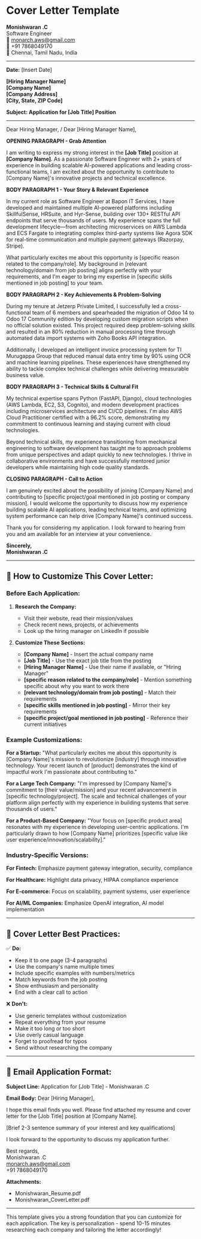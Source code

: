 # Cover Letter Template

**Monishwaran .C**  
Software Engineer  
📧 monarch.aws@gmail.com  
📱 +91 7868049170  
📍 Chennai, Tamil Nadu, India  

---

**Date:** [Insert Date]

**[Hiring Manager Name]**  
**[Company Name]**  
**[Company Address]**  
**[City, State, ZIP Code]**

**Subject: Application for [Job Title] Position**

---

Dear Hiring Manager, / Dear [Hiring Manager Name],

**OPENING PARAGRAPH - Grab Attention**

I am writing to express my strong interest in the **[Job Title]** position at **[Company Name]**. As a passionate Software Engineer with 2+ years of experience in building scalable AI-powered applications and leading cross-functional teams, I am excited about the opportunity to contribute to [Company Name]'s innovative projects and technical excellence.

**BODY PARAGRAPH 1 - Your Story & Relevant Experience**

In my current role as Software Engineer at Bapon IT Services, I have developed and maintained multiple AI-powered platforms including SkillfulSense, HRSuite, and Hyr-Sense, building over 130+ RESTful API endpoints that serve thousands of users. My experience spans the full development lifecycle—from architecting microservices on AWS Lambda and ECS Fargate to integrating complex third-party systems like Agora SDK for real-time communication and multiple payment gateways (Razorpay, Stripe).

What particularly excites me about this opportunity is [specific reason related to the company/role]. My background in [relevant technology/domain from job posting] aligns perfectly with your requirements, and I'm eager to bring my expertise in [specific skills mentioned in job posting] to your team.

**BODY PARAGRAPH 2 - Key Achievements & Problem-Solving**

During my tenure at Jetzerp Private Limited, I successfully led a cross-functional team of 6 members and spearheaded the migration of Odoo 14 to Odoo 17 Community edition by developing custom migration scripts when no official solution existed. This project required deep problem-solving skills and resulted in an 80% reduction in manual processing time through automated data import systems with Zoho Books API integration.

Additionally, I developed an intelligent invoice processing system for TI Murugappa Group that reduced manual data entry time by 90% using OCR and machine learning pipelines. These experiences have strengthened my ability to tackle complex technical challenges while delivering measurable business value.

**BODY PARAGRAPH 3 - Technical Skills & Cultural Fit**

My technical expertise spans Python (FastAPI, Django), cloud technologies (AWS Lambda, EC2, S3, Cognito), and modern development practices including microservices architecture and CI/CD pipelines. I'm also AWS Cloud Practitioner certified with a 96.2% score, demonstrating my commitment to continuous learning and staying current with cloud technologies.

Beyond technical skills, my experience transitioning from mechanical engineering to software development has taught me to approach problems from unique perspectives and adapt quickly to new technologies. I thrive in collaborative environments and have successfully mentored junior developers while maintaining high code quality standards.

**CLOSING PARAGRAPH - Call to Action**

I am genuinely excited about the possibility of joining [Company Name] and contributing to [specific project/goal mentioned in job posting or company mission]. I would welcome the opportunity to discuss how my experience building scalable AI applications, leading technical teams, and optimizing system performance can help drive [Company Name]'s continued success.

Thank you for considering my application. I look forward to hearing from you and am available for an interview at your convenience.

**Sincerely,**  
**Monishwaran .C**

---

## 📝 **How to Customize This Cover Letter:**

### **Before Each Application:**

1. **Research the Company:**
   - Visit their website, read their mission/values
   - Check recent news, projects, or achievements
   - Look up the hiring manager on LinkedIn if possible

2. **Customize These Sections:**
   - **[Company Name]** - Insert the actual company name
   - **[Job Title]** - Use the exact job title from the posting
   - **[Hiring Manager Name]** - Use their name if available, or "Hiring Manager"
   - **[specific reason related to the company/role]** - Mention something specific about why you want to work there
   - **[relevant technology/domain from job posting]** - Match their requirements
   - **[specific skills mentioned in job posting]** - Mirror their key requirements
   - **[specific project/goal mentioned in job posting]** - Reference their current initiatives

### **Example Customizations:**

**For a Startup:**
"What particularly excites me about this opportunity is [Company Name]'s mission to revolutionize [industry] through innovative technology. Your recent launch of [product] demonstrates the kind of impactful work I'm passionate about contributing to."

**For a Large Tech Company:**
"I'm impressed by [Company Name]'s commitment to [their value/mission] and your recent advancement in [specific technology/project]. The scale and technical challenges of your platform align perfectly with my experience in building systems that serve thousands of users."

**For a Product-Based Company:**
"Your focus on [specific product area] resonates with my experience in developing user-centric applications. I'm particularly drawn to how [Company Name] prioritizes [specific value like user experience/innovation/scalability]."

### **Industry-Specific Versions:**

**For Fintech:**
Emphasize payment gateway integration, security, compliance

**For Healthcare:**
Highlight data privacy, HIPAA compliance experience

**For E-commerce:**
Focus on scalability, payment systems, user experience

**For AI/ML Companies:**
Emphasize OpenAI integration, AI model implementation

---

## 🎯 **Cover Letter Best Practices:**

✅ **Do:**
- Keep it to one page (3-4 paragraphs)
- Use the company's name multiple times
- Include specific examples with numbers/metrics
- Match keywords from the job posting
- Show enthusiasm and personality
- End with a clear call to action

❌ **Don't:**
- Use generic templates without customization
- Repeat everything from your resume
- Make it too long or too short
- Use overly casual language
- Forget to proofread for typos
- Send without researching the company

---

## 📧 **Email Application Format:**

**Subject Line:** Application for [Job Title] - Monishwaran .C

**Email Body:**
Dear [Hiring Manager],

I hope this email finds you well. Please find attached my resume and cover letter for the [Job Title] position at [Company Name].

[Brief 2-3 sentence summary of your interest and key qualifications]

I look forward to the opportunity to discuss my application further.

Best regards,  
Monishwaran .C  
monarch.aws@gmail.com  
+91 7868049170

**Attachments:**
- Monishwaran_Resume.pdf
- Monishwaran_CoverLetter.pdf

---

This template gives you a strong foundation that you can customize for each application. The key is personalization - spend 10-15 minutes researching each company and tailoring the letter accordingly!